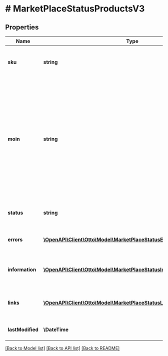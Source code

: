 # # MarketPlaceStatusProductsV3

## Properties

Name | Type | Description | Notes
------------ | ------------- | ------------- | -------------
**sku** | **string** | Partner-unique identifier for a product variation provided by the partner | [optional]
**moin** | **string** | Is an identifier, generated by the OTTO marketplace, for a product variation together with the associated content. Is used in the context of \&quot;Wettbewerb am Artikel\&quot; to confirm the content of the existing variation and its correctness and to put the own offer live for this variation. | [optional]
**status** | **string** | the status of the variation on the OTTO market place | [optional]
**errors** | [**\OpenAPI\Client\Otto\Model\MarketPlaceStatusErrorProductsV3[]**](MarketPlaceStatusErrorProductsV3.md) | errors that occurred when processing the variation | [optional]
**information** | [**\OpenAPI\Client\Otto\Model\MarketPlaceStatusInformationProductsV3[]**](MarketPlaceStatusInformationProductsV3.md) | information for product optimization on the OTTO market place | [optional]
**links** | [**\OpenAPI\Client\Otto\Model\MarketPlaceStatusLinkProductsV3[]**](MarketPlaceStatusLinkProductsV3.md) | contains the link to the partner variation data and to the product in OTTO shop | [optional]
**lastModified** | **\DateTime** | last change of the marketplace status | [optional]

[[Back to Model list]](../../README.md#models) [[Back to API list]](../../README.md#endpoints) [[Back to README]](../../README.md)
